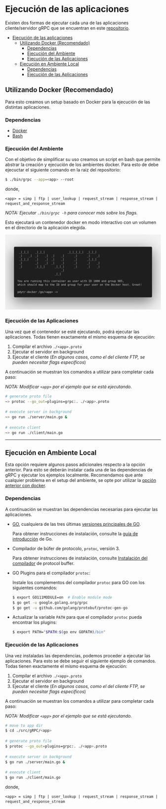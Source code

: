 # Ejecución de las aplicaciones

Existen dos formas de ejecutar cada una de las aplicaciones cliente/servidor gRPC que se encuentran en este [repositorio](https://github.com/ulises-jeremias/gRPC-research-pdytr).

- [Ejecución de las aplicaciones](#ejecución-de-las-aplicaciones)
  - [Utilizando Docker (Recomendado)](#utilizando-docker-recomendado)
    - [Dependencias](#dependencias)
    - [Ejecución del Ambiente](#ejecución-del-ambiente)
    - [Ejecución de las Aplicaciones](#ejecución-de-las-aplicaciones-1)
  - [Ejecución en Ambiente Local](#ejecución-en-ambiente-local)
    - [Dependencias](#dependencias-1)
    - [Ejecución de las Aplicaciones](#ejecución-de-las-aplicaciones-2)

## Utilizando Docker (Recomendado)

Para esto creamos un setup basado en Docker para la ejecución de las distintas aplicaciones.

### Dependencias

- [Docker](https://www.docker.com/)
- [Bash](https://www.gnu.org/software/bash/)

### Ejecución del Ambiente

Con el objetivo de simplificar su uso creamos un script en bash que permite abstrar la creación y ejecución de los ambientes docker. Para esto de debe ejecuctar el siguiente comando en la raiz del repositorio:

```sh
$ ./bin/grpc --app=<app> --root
```

donde,

```
<app> = simp | ftp | user_lookup | request_stream | response_stream | request_and_response_stream
```

_NOTA: Ejecutar `./bin/grpc -h` para conocer más sobre los flags._

Esto ejecutará un contenedor docker en modo interactivo con un volumen en el directorio de la aplicación elegida.

<p align="center">
  <img src="../static/terminal.png">
</p>

### Ejecución de las Aplicaciones

Una vez que el contenedor se esté ejecutando, podrá ejecutar las aplicaciones. Todas tienen exactamente el mismo esquema de ejecución:

1. Compilar el archivo `./<app>.proto`
2. Ejecutar el servidor en background
3. Ejecutar el cliente (*En algunos casos, como el del cliente FTP, se pueden necesitar flags específicos*)

A continuación se muestran los comandos a utilizar para completar cada paso:

_NOTA: Modificar `<app>` por el ejemplo que se está ejecutando._

```sh
# generate proto file
~> protoc --go_out=plugins=grpc:. ./<app>.proto

# execute server in background
~> go run ./server/main.go &

# execute client
~> go run ./client/main.go
```

* * *

## Ejecución en Ambiente Local

Esta opción requiere algunos pasos adicionales respecto a la opción anterior. Para esto se deberán instalar cada una de las dependencias de gRPC y ejecutar los ejemplos localmente. Recomendamos que ante cualquier problema en el setup del ambiente, se opte por utilizar la [opción anterior con docker](#utilizando-docker-recomendado).

### Dependencias

A continuación se muestran las dependencias necesarias para ejecutar las aplicaciones.

- [GO](https://golang.org/), cualquiera de las tres últimas [versiones principales de GO](https://golang.org/doc/devel/release.html).
  
  Para obtener instrucciones de instalación, consulte la [guía de introducción](https://golang.org/doc/install) de Go.

- Compilador de búfer de protocolo, `protoc`, versión 3.

  Para obtener instrucciones de instalación, consulte [Instalación del compilador](https://grpc.io/docs/protoc-installation/) de protocol buffer.

- GO Plugins para el compilador `protoc`:

  Instale los complementos del compilador `protoc` para GO con los siguientes comandos:

  ```sh
  $ export GO111MODULE=on  # Enable module mode
  $ go get -u google.golang.org/grpc
  $ go get -u github.com/golang/protobuf/protoc-gen-go
  ```

- Actualizar la variable `PATH` para que el compilador `protoc` pueda encontrar los plugins:

  ```sh
  $ export PATH="$PATH:$(go env GOPATH)/bin"
  ```

### Ejecución de las Aplicaciones

Una vez instaladas las dependencias, podemos proceder a ejecutar las aplicaciones. Para esto se debe seguir el siguiente ejemplo de comandos. Todas tienen exactamente el mismo esquema de ejecución:

1. Compilar el archivo `./<app>.proto`
2. Ejecutar el servidor en background
3. Ejecutar el cliente (*En algunos casos, como el del cliente FTP, se pueden necesitar flags específicos*)

A continuación se muestran los comandos a utilizar para completar cada paso:

_NOTA: Modificar `<app>` por el ejemplo que se está ejecutando._

```sh
# move to app dir
$ cd ./src/gRPC/<app>

# generate proto file
$ protoc --go_out=plugins=grpc:. ./<app>.proto

# execute server in background
$ go run ./server/main.go &

# execute client
$ go run ./client/main.go
```

donde,

```
<app> = simp | ftp | user_lookup | request_stream | response_stream | request_and_response_stream
```
